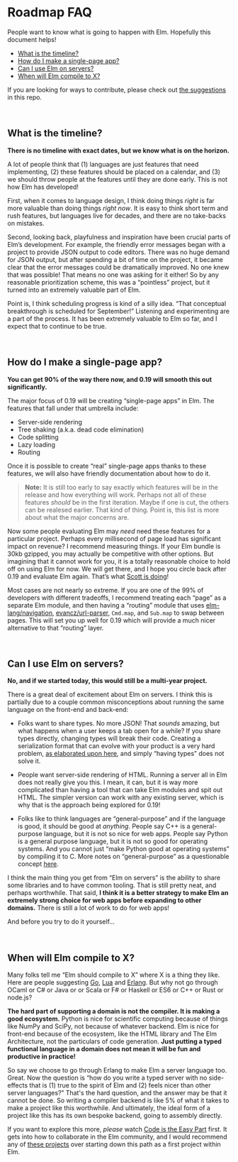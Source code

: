# Roadmap FAQ

People want to know what is going to happen with Elm. Hopefully this document helps!

  - [What is the timeline?](#what-is-the-timeline)
  - [How do I make a single-page app?](#how-do-i-make-a-single-page-app)
  - [Can I use Elm on servers?](#can-i-use-elm-on-servers)
  - [When will Elm compile to X?](#when-will-elm-compile-to-x)

If you are looking for ways to contribute, please check out [the suggestions](README.md) in this repo.

<br>


## What is the timeline?

**There is no timeline with exact dates, but we know what is on the horizon.**

A lot of people think that (1) languages are just features that need implementing, (2) these features should be placed on a calendar, and (3) we should throw people at the features until they are done early. This is not how Elm has developed!

First, when it comes to language design, I think doing things *right* is far more valuable than doing things *right now*. It is easy to think short term and rush features, but languages live for decades, and there are no take-backs on mistakes.

Second, looking back, playfulness and inspiration have been crucial parts of Elm’s development. For example, the friendly error messages began with a project to provide JSON output to code editors. There was no huge demand for JSON output, but after spending a bit of time on the project, it became clear that the error messages could be dramatically improved. No one knew that was possible! That means no one was asking for it either! So by any reasonable prioritization scheme, this was a “pointless” project, but it turned into an extremely valuable part of Elm.

Point is, I think scheduling progress is kind of a silly idea. “That conceptual breakthrough is scheduled for September!” Listening and experimenting are a part of the process. It has been extremely valuable to Elm so far, and I expect that to continue to be true.

<br>


## How do I make a single-page app?

**You can get 90% of the way there now, and 0.19 will smooth this out significantly.**

The major focus of 0.19 will be creating “single-page apps” in Elm. The features that fall under that umbrella include:

  - Server-side rendering
  - Tree shaking (a.k.a. dead code elimination)
  - Code splitting
  - Lazy loading
  - Routing

Once it is possible to create “real” single-page apps thanks to these features, we will also have friendly documentation about how to do it.

> **Note:** It is still too early to say exactly which features will be in the release and how everything will work. Perhaps not all of these features *should* be in the first iteration. Maybe if one is cut, the others can be realesed earlier. That kind of thing. Point is, this list is more about what the major concerns are.

Now some people evaluating Elm may *need* need these features for a particular project. Perhaps every millisecond of page load has significant impact on revenue? I recommend measuring things. If your Elm bundle is 30kb gzipped, you may actually be competitive with other options. But imagining that it cannot work for you, it is a totally reasonable choice to hold off on using Elm for now. We will get there, and I hope you circle back after 0.19 and evaluate Elm again. That’s what [Scott is doing](https://twitter.com/scottcorgan/status/857586663261949954)!

Most cases are not nearly so extreme. If you are one of the 99% of developers with different tradeoffs, I recommend treating each “page” as a separate Elm module, and then having a “routing” module that uses [elm-lang/navigation](https://github.com/elm-lang/navigation), [evancz/url-parser](https://github.com/evancz/url-parser), `Cmd.map`, and `Sub.map` to swap between pages. This will set you up well for 0.19 which will provide a much nicer alternative to that “routing” layer.

<br>


## Can I use Elm on servers?

**No, and if we started today, this would still be a multi-year project.**

There is a great deal of excitement about Elm on servers. I think this is partially due to a couple common misconceptions about running the same language on the front-end and back-end:

  * Folks want to share types. No more JSON! That *sounds* amazing, but what happens when a user keeps a tab open for a while? If you share types directly, changing types will break their code. Creating a serialization format that can evolve with your product is a very hard problem, [as elaborated upon here](notes/on-sharing-types.md), and simply “having types” does not solve it.

  * People want server-side rendering of HTML. Running a server all in Elm does not really give you this. I mean, it can, but it is way more complicated than having a tool that can take Elm modules and spit out HTML. The simpler version can work with any existing server, which is why that is the approach being explored for 0.19!

  * Folks like to think languages are “general-purpose” and if the language is good, it should be good at *anything*. People say C++ is a general-purpose language, but it is not so nice for web apps. People say Python is a general purpose language, but it is not so good for operating systems. And you cannot just “make Python good at operating systems” by compiling it to C. More notes on “general-purpose” as a questionable concept [here](notes/on-general-purpose.md).

I think the main thing you get from “Elm on servers” is the ability to share some libraries and to have common tooling. That is still pretty neat, and perhaps worthwhile. That said, **I think it is a better strategy to make Elm an extremely strong choice for web apps before expanding to other domains.** There is still a lot of work to do for web apps!

And before you try to do it yourself...

<br>


## When will Elm compile to X?

Many folks tell me “Elm should compile to X” where X is a thing they like. Here are people suggesting [Go](https://twitter.com/zvozin/status/847860742787223553), [Lua](https://groups.google.com/d/msg/elm-dev/Mi9j3nVD5NE/11akZGmNAgAJ) and [Erlang](https://groups.google.com/d/msg/elm-dev/Mi9j3nVD5NE/Pf1GXS2QAgAJ). But why not go through OCaml or C# or Java or or Scala or F# or Haskell or ES6 or C++ or Rust or node.js?

**The hard part of supporting a domain is not the compiler. It is making a good ecosystem.** Python is nice for scientific computing because of things like NumPy and SciPy, not because of whatever backend. Elm is nice for front-end because of the ecosystem, like the HTML library and The Elm Architecture, not the particulars of code generation. **Just putting a typed functional language in a domain does not mean it will be fun and productive in practice!**

So say we choose to go through Erlang to make Elm a server language too. Great. Now the question is “how do you write a typed server with no side-effects that is (1) true to the spirit of Elm and (2) feels nicer than other server languages?” That's the hard question, and the answer may be that it cannot be done. So writing a compiler backend is like 5% of what it takes to make a project like this worthwhile. And ultimately, the ideal form of a project like this has its own bespoke backend, going to assembly directly.

If you want to explore this more, *please* watch [Code is the Easy Part](https://youtu.be/DSjbTC-hvqQ) first. It gets into how to collaborate in the Elm community, and I would recommend any of [these projects](README.md) over starting down this path as a first project within Elm.

